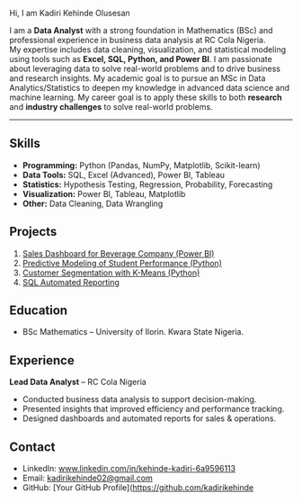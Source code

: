 Hi, I am  Kadiri Kehinde Olusesan 

I am a **Data Analyst** with a strong foundation in Mathematics (BSc) and professional experience in business data analysis at RC Cola Nigeria.  
 My expertise includes data cleaning, visualization, and statistical modeling using tools such as **Excel, SQL, Python, and Power BI**.
 I am passionate about leveraging data to solve real-world problems and to drive business and research insights.
 My academic goal is to pursue an MSc in Data Analytics/Statistics to deepen my knowledge in advanced data science and machine learning.
 My career goal is to apply these skills to both **research** and **industry challenges** to solve real-world problems.  

---
## Skills
- **Programming:** Python (Pandas, NumPy, Matplotlib, Scikit-learn)  
- **Data Tools:** SQL, Excel (Advanced), Power BI, Tableau  
- **Statistics:** Hypothesis Testing, Regression, Probability, Forecasting  
- **Visualization:** Power BI, Tableau, Matplotlib  
- **Other:** Data Cleaning, Data Wrangling  

## Projects
1. [Sales Dashboard for Beverage Company (Power BI)](link-to-repo)  
2. [Predictive Modeling of Student Performance (Python)](link-to-repo)  
3. [Customer Segmentation with K-Means (Python)](link-to-repo)  
4. [SQL Automated Reporting](link-to-repo)  



## Education
- BSc Mathematics – University of Ilorin. Kwara State Nigeria. 


## Experience
**Lead Data Analyst** – RC Cola Nigeria  
  - Conducted business data analysis to support decision-making.
  - Presented insights that improved efficiency and performance tracking.   
  - Designed dashboards and automated reports for sales & operations.  



## Contact
- LinkedIn: www.linkedin.com/in/kehinde-kadiri-6a9596113
- Email: kadirikehinde02@gmail.com 
- GitHub: [Your GitHub Profile](https://github.com/kadirikehinde  
